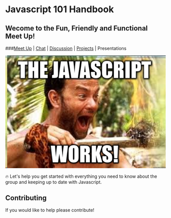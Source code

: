 # Javascript 101 Handbook
## Wecome to the Fun, Friendly and Functional Meet Up!
###[Meet Up](https://www.meetup.com/CodeHub-Bristol/) | [Chat](https://gitter.im/CodeHubOrg/discussions) | [Discussion](https://github.com/CodeHubOrg/discussions/issues/) | [Projects](https://github.com/CodeHubOrg/) | Presentations


![](JaY.png)

:fire: Let's help you get started with everything you need to know about the group and keeping up to date with Javascript.

## Contributing
If you would like to help please contribute!
